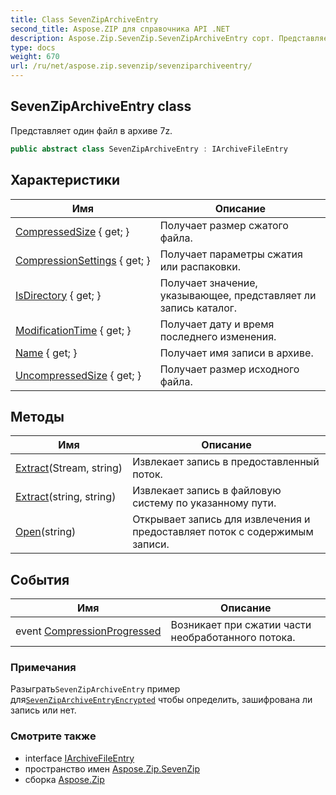```yaml
---
title: Class SevenZipArchiveEntry
second_title: Aspose.ZIP для справочника API .NET
description: Aspose.Zip.SevenZip.SevenZipArchiveEntry сорт. Представляет один файл в архиве 7z.
type: docs
weight: 670
url: /ru/net/aspose.zip.sevenzip/sevenziparchiveentry/
---
```

## SevenZipArchiveEntry class

Представляет один файл в архиве 7z.

```csharp
public abstract class SevenZipArchiveEntry : IArchiveFileEntry
```

## Характеристики

| Имя | Описание |
| --- | --- |
| [CompressedSize](../../aspose.zip.sevenzip/sevenziparchiveentry/compressedsize/) { get; } | Получает размер сжатого файла. |
| [CompressionSettings](../../aspose.zip.sevenzip/sevenziparchiveentry/compressionsettings/) { get; } | Получает параметры сжатия или распаковки. |
| [IsDirectory](../../aspose.zip.sevenzip/sevenziparchiveentry/isdirectory/) { get; } | Получает значение, указывающее, представляет ли запись каталог. |
| [ModificationTime](../../aspose.zip.sevenzip/sevenziparchiveentry/modificationtime/) { get; } | Получает дату и время последнего изменения. |
| [Name](../../aspose.zip.sevenzip/sevenziparchiveentry/name/) { get; } | Получает имя записи в архиве. |
| [UncompressedSize](../../aspose.zip.sevenzip/sevenziparchiveentry/uncompressedsize/) { get; } | Получает размер исходного файла. |

## Методы

| Имя | Описание |
| --- | --- |
| [Extract](../../aspose.zip.sevenzip/sevenziparchiveentry/extract/#extract_1)(Stream, string) | Извлекает запись в предоставленный поток. |
| [Extract](../../aspose.zip.sevenzip/sevenziparchiveentry/extract/#extract)(string, string) | Извлекает запись в файловую систему по указанному пути. |
| [Open](../../aspose.zip.sevenzip/sevenziparchiveentry/open/)(string) | Открывает запись для извлечения и предоставляет поток с содержимым записи. |

## События

| Имя | Описание |
| --- | --- |
| event [CompressionProgressed](../../aspose.zip.sevenzip/sevenziparchiveentry/compressionprogressed/) | Возникает при сжатии части необработанного потока. |

### Примечания

Разыграть`SevenZipArchiveEntry` пример для[`SevenZipArchiveEntryEncrypted`](../sevenziparchiveentryencrypted/) чтобы определить, зашифрована ли запись или нет.

### Смотрите также

* interface [IArchiveFileEntry](../../aspose.zip/iarchivefileentry/)
* пространство имен [Aspose.Zip.SevenZip](../../aspose.zip.sevenzip/)
* сборка [Aspose.Zip](../../)


